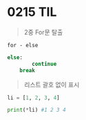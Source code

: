 # 0215 TIL

> 2중 For문 탈출
> 

`for - else`

```python
else:
        continue
    break
```

> 리스트 괄호 없이 표시
> 

```python
li = [1, 2, 3, 4]

print(*li) #1 2 3 4
```